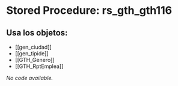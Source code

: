 # Stored Procedure: rs_gth_gth116

## Usa los objetos:
- [[gen_ciudad]]
- [[gen_tipide]]
- [[GTH_Genero]]
- [[GTH_RptEmplea]]

*No code available.*
